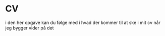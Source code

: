 # CV

i den her opgave kan du følge med i hvad der kommer til at ske i mit cv når jeg bygger vider på det
